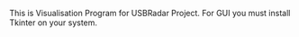 This is Visualisation Program for USBRadar Project. For GUI you must install Tkinter on your system.
